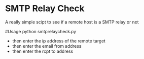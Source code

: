 # SMTP Relay Check
A really simple scipt to see if a remote host is a SMTP relay or not

#Usage
python smtprelaycheck.py
 - then enter the ip address of the remote target
 - then enter the email from address
 - then enter the rcpt to address
